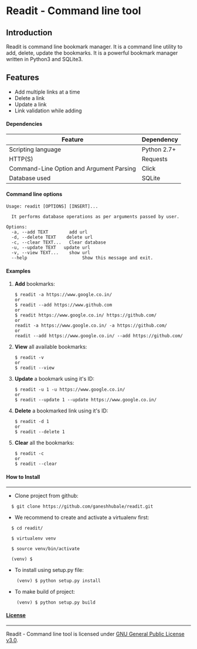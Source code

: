 # Readit - Command line tool


## Introduction
Readit is command line bookmark manager. It is a command line utility to add, delete, update the bookmarks. It is a powerful bookmark manager written in Python3 and SQLite3.

## Features

  - Add multiple links at a time
  - Delete a link
  - Update a link
  - Link validation while adding

#### Dependencies

| Feature | Dependency |
| --- | --- |
| Scripting language | Python 2.7+ |
| HTTP(S) | Requests |
| Command-Line Option and Argument Parsing  | Click |
| Database used  | SQLite |


#### Command line options

```
Usage: readit [OPTIONS] [INSERT]...

  It performs database operations as per arguments passed by user.

Options:
  -a, --add TEXT        add url
  -d, --delete TEXT    delete url
  -c, --clear TEXT...   Clear database
  -u, --update TEXT   update url
  -v, --view TEXT...    show url
  --help                     Show this message and exit.

```

#### Examples


1. **Add**  bookmarks:

       $ readit -a https://www.google.co.in/
       or
       $ readit --add https://www.github.com
       or
       $ readit https://www.google.co.in/ https://github.com/
       or
       readit -a https://www.google.co.in/ -a https://github.com/
       or
       readit --add https://www.google.co.in/ --add https://github.com/

       
2. **View** all available bookmarks:

       $ readit -v
       or 
       $ readit --view

      
3. **Update** a bookmark using it's ID:

       $ readit -u 1 -u https://www.google.co.in/
       or
       $ readit --update 1 --update https://www.google.co.in/

     
4. **Delete** a bookmarked link using it's ID:

       $ readit -d 1
       or
       $ readit --delete 1 
       
       
5. **Clear** all the bookmarks:

       $ readit -c
       or
       $ readit --clear



#### How to Install
-----------------

* Clone project from github:
```
  $ git clone https://github.com/ganeshhubale/readit.git
```

* We recommend to create and activate a virtualenv first:
```
  $ cd readit/
  
  $ virtualenv venv 

  $ source venv/bin/activate
  	
  (venv) $
```

* To install using setup.py file:
```	
	(venv) $ python setup.py install
```

* To make build of project:
```
	(venv) $ python setup.py build
```	

    
 
#### [License](https://github.com/ganeshhubale/readit/blob/master/LICENSE)
----

Readit - Command line tool is licensed under [GNU General Public License v3.0](https://github.com/ganeshhubale/readit/blob/master/LICENSE).



